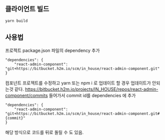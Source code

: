 ## 클라이언트 빌드
```
yarn build
```

## 사용법 
프로젝트 package.json 파일의 dependency 추가
```
"dependencies": {
	"react-admin-component": "git+https://bitbucket.h2m.io/scm/in_house/react-admin-component.git"
}
```

컴포넌트 프로젝트를 수정하고 yarn 또는 npm i 로 업데이트 할 경우 업데이트가 안되는것 같다.
https://bitbucket.h2m.io/projects/IN_HOUSE/repos/react-admin-component/commits 들어가서 commit id를 dependencies 에 추가

```
"dependencies": {
	"react-admin-component": "git+https://bitbucket.h2m.io/scm/in_house/react-admin-component.git#{commit}"
}
```
해당 방식으로 코드를 뒤로 돌릴 수 도 있음.